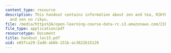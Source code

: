```yaml
---
content_type: resource
description: This handout contains information about zen and tea, RIKYU versus HIDEYOSHI
  and sen no rikyu.
file: /media/https%3A/open-learning-course-data-rc.s3.amazonaws.com/21h-522-japan-in-the-age-of-the-samurai-history-and-film-fall-2006/e85fca292ad6ab6b151bac3822b15129_handout_lec15.pdf
file_type: application/pdf
resourcetype: Document
title: handout_lec15.pdf
uid: e85fca29-2ad6-ab6b-151b-ac3822b15129
---
```

